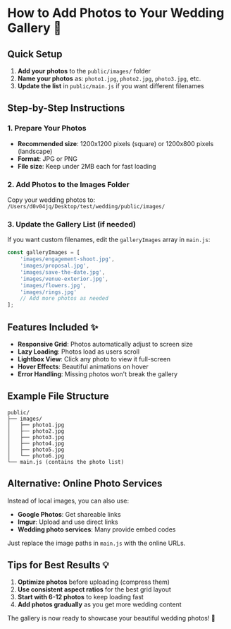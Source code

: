 # How to Add Photos to Your Wedding Gallery 📸

## Quick Setup

1. **Add your photos** to the `public/images/` folder
2. **Name your photos** as: `photo1.jpg`, `photo2.jpg`, `photo3.jpg`, etc.
3. **Update the list** in `public/main.js` if you want different filenames

## Step-by-Step Instructions

### 1. Prepare Your Photos
- **Recommended size**: 1200x1200 pixels (square) or 1200x800 pixels (landscape)
- **Format**: JPG or PNG
- **File size**: Keep under 2MB each for fast loading

### 2. Add Photos to the Images Folder
Copy your wedding photos to: `/Users/d0v04jq/Desktop/test/wedding/public/images/`

### 3. Update the Gallery List (if needed)
If you want custom filenames, edit the `galleryImages` array in `main.js`:

```javascript
const galleryImages = [
    'images/engagement-shoot.jpg',
    'images/proposal.jpg',
    'images/save-the-date.jpg',
    'images/venue-exterior.jpg',
    'images/flowers.jpg',
    'images/rings.jpg'
    // Add more photos as needed
];
```

## Features Included ✨

- **Responsive Grid**: Photos automatically adjust to screen size
- **Lazy Loading**: Photos load as users scroll
- **Lightbox View**: Click any photo to view it full-screen
- **Hover Effects**: Beautiful animations on hover
- **Error Handling**: Missing photos won't break the gallery

## Example File Structure
```
public/
├── images/
│   ├── photo1.jpg
│   ├── photo2.jpg
│   ├── photo3.jpg
│   ├── photo4.jpg
│   ├── photo5.jpg
│   └── photo6.jpg
└── main.js (contains the photo list)
```

## Alternative: Online Photo Services

Instead of local images, you can also use:
- **Google Photos**: Get shareable links
- **Imgur**: Upload and use direct links
- **Wedding photo services**: Many provide embed codes

Just replace the image paths in `main.js` with the online URLs.

## Tips for Best Results 💡

1. **Optimize photos** before uploading (compress them)
2. **Use consistent aspect ratios** for the best grid layout
3. **Start with 6-12 photos** to keep loading fast
4. **Add photos gradually** as you get more wedding content

The gallery is now ready to showcase your beautiful wedding photos! 🎉
